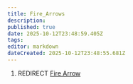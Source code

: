 ```yaml
---
title: Fire_Arrows
description: 
published: true
date: 2025-10-12T23:48:59.405Z
tags: 
editor: markdown
dateCreated: 2025-10-12T23:48:55.681Z
---
```


1.  REDIRECT [Fire Arrow](Fire_Arrow "wikilink")